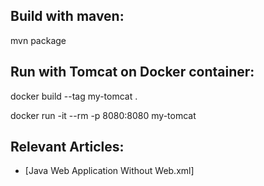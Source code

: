 ## Build with maven:
mvn package

## Run with Tomcat on Docker container:
docker build --tag my-tomcat .

docker run -it --rm -p 8080:8080 my-tomcat

## Relevant Articles:
- [Java Web Application Without Web.xml]
